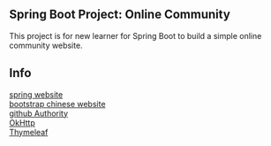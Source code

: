 ## Spring Boot Project: Online Community
This project is for new learner for Spring Boot to build a simple online community website.
## Info
[spring website](https://spring.io/) \
[bootstrap chinese website](https://v3.bootcss.com) \
[github Authority](https://developer.github.com/apps/building-github-apps/identifying-and-authorizing-users-for-github-apps/)\
[OkHttp](https://square.github.io/okhttp/) \
[Thymeleaf](https://www.thymeleaf.org/doc/articles/springmvcaccessdata.html)